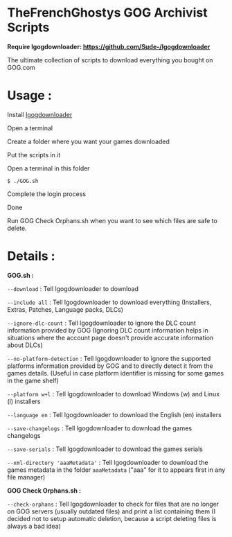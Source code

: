 # TheFrenchGhostys GOG Archivist Scripts

**Require lgogdownloader: https://github.com/Sude-/lgogdownloader**

The ultimate collection of scripts to download everything you bought on GOG.com

# Usage :

Install [lgogdownloader](https://github.com/Sude-/lgogdownloader)

Open a terminal

Create a folder where you want your games downloaded

Put the scripts in it

Open a terminal in this folder

`$ ./GOG.sh`

Complete the login process

Done


Run GOG Check Orphans.sh when you want to see which files are safe to delete.

# Details : 

**GOG.sh :**

`--download` : Tell lgogdownloader to download

`--include all` : Tell lgogdownloader to download everything (Installers, Extras, Patches, Language packs, DLCs)

`--ignore-dlc-count` : Tell lgogdownloader to ignore the DLC count information provided by GOG (Ignoring DLC count information helps in situations where the account page doesn't provide accurate information about DLCs)

`--no-platform-detection` : Tell lgogdownloader to ignore the supported platforms information provided by GOG and to directly detect it from the games details. (Useful in case platform identifier is missing for some games in the game shelf)

`--platform w+l` : Tell lgogdownloader to download Windows (w) and Linux (l) installers

`--language en` : Tell lgogdownloader to download the English (en) installers

`--save-changelogs` : Tell lgogdownloader to download the games changelogs

`--save-serials` : Tell lgogdownloader to download the games serials

`--xml-directory 'aaaMetadata'` : Tell lgogdownloader to download the games metadata in the folder `aaaMetadata` ("aaa" for it to appears first in any file manager)



**GOG Check Orphans.sh :**

`--check-orphans` : Tell lgogdownloader to check for files that are no longer on GOG servers (usually outdated files) and print a list containing them (I decided not to setup automatic deletion, because a script deleting files is always a bad idea)
